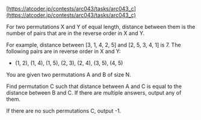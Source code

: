 [https://atcoder.jp/contests/arc043/tasks/arc043_c](https://atcoder.jp/contests/arc043/tasks/arc043_c)

For two permutations X and Y of equal length, distance between them is the number of pairs that are in the reverse order in 
X and Y.

For example, distance between [3, 1, 4, 2, 5] and [2, 5, 3, 4, 1] is 7. The following pairs are in reverse order in X and Y:
* (1, 2), (1, 4), (1, 5), (2, 3), (2, 4), (3, 5), (4, 5)


You are given two permutations A and B of size N.

Find permutation C such that distance between A and C is equal to the distance between B and C.
If there are multiple answers, output any of them.

If there are no such permutations C, output -1.
